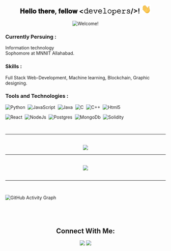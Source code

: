 <div align="center">
<h2> 𝐇𝐞𝐥𝐥𝐨 𝐭𝐡𝐞𝐫𝐞, 𝐟𝐞𝐥𝐥𝐨𝐰 <𝚍𝚎𝚟𝚎𝚕𝚘𝚙𝚎𝚛𝚜/>! <img src="https://github.com/ABSphreak/ABSphreak/blob/master/gifs/Hi.gif" width="30px"></h2>
</div>

<div align="center" width="50">

<img src="https://i.imgur.com/qdH7lx5.gif" alt="Welcome!" width="600"/>

</div>

### Currently Persuing : <br>
Information technology <br>
Sophomore at MNNIT Allahabad.

### Skills : <br>
 Full Stack Web-Development, Machine learning, Blockchain, Graphic designing.

### Tools and Technologies : <br>

![Python](https://img.shields.io/badge/-Python-05122A?style=flat&logo=python)&nbsp;
![JavaScript](https://img.shields.io/badge/-JavaScript-05122A?style=flat&logo=javascript)&nbsp;
![Java](https://img.shields.io/badge/-Java-05122A?style=flat&logo=Java&logoColor=FFA518)&nbsp;
![C](https://img.shields.io/badge/-C-05122A?style=flat&logo=C&logoColor=A8B9CC)&nbsp;
![C++](https://img.shields.io/badge/-C++-05122A?style=flat&logo=C%2B%2B&logoColor=00599C)&nbsp;
![Html5](https://img.shields.io/badge/-HTML5-05122A?style=flat&logo=html5)&nbsp;

![React](https://img.shields.io/badge/-React-05122A?style=flat&logo=react)&nbsp;
![NodeJs](https://img.shields.io/badge/-NodeJs-05122A?style=flat&logo=node.js)&nbsp;
![Postgres](https://img.shields.io/badge/-PostgreSQL-05122A?style=flat&logo=postgresql)&nbsp;
![MongoDb](https://img.shields.io/badge/-MongoDB-05122A?style=flat&logo=mongodb)&nbsp;
![Solidity](https://img.shields.io/badge/-Solidity-05122A?style=flat&logo=solidity)&nbsp;


<br>
<hr>
<br>

<div align="center">

<a href="https://github-readme-stats.vercel.app/api?username=me-abhinav-1001&include_all_commits=true&count_private=true&show_icons=true&theme=react&custom_title=My GitHub Stats">
  <img align="center" src="https://github-readme-stats.vercel.app/api?username=me-abhinav-1001&include_all_commits=true&count_private=true&show_icons=true&theme=react&custom_title=My GitHub Stats" />
</a>
<br>
<hr>
<br>
<a href="https://github-readme-stats.vercel.app/api/top-langs/?username=me-abhinav-1001&layout=compact&langs_count=10&theme=react">
  <img align="center" src="https://github-readme-stats.vercel.app/api/top-langs/?username=me-abhinav-1001&layout=compact&langs_count=10&theme=react" />
</a>
<br>
</div> 
<br>
<hr>
<br>

![GitHub Activity Graph](https://activity-graph.herokuapp.com/graph?username=me-abhinav-1001) 

## &nbsp;

<div align="center">
<h2> Connect With Me: </h2>
</div>

<p align="center">
<a href="https://www.linkedin.com/in/abhinav-anand-33b7a3204//"><img src="https://img.shields.io/badge/-Abhinav%20Anand%20-0077B5?style=flat&logo=Linkedin&logoColor=white"/></a>
<a href="mailto:10.abhinav.anand.01@gmail.com"><img src="https://img.shields.io/badge/-10.abhinav.anand.01@gmail.com-D14836?style=flat&logo=Gmail&logoColor=white"/></a>
</p>

<!--
**me-abhinav-1001/me-abhinav-1001** is a ✨ _special_ ✨ repository because its `README.md` (this file) appears on your GitHub profile.

Here are some ideas to get you started:

- 🔭 I’m currently working on ...
- 🌱 I’m currently learning ...
- 👯 I’m looking to collaborate on ...
- 🤔 I’m looking for help with ...
- 💬 Ask me about ...
- 📫 How to reach me: ...
- 😄 Pronouns: ...
- ⚡ Fun fact: ...
-->
